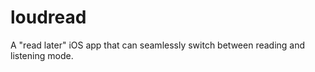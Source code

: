 loudread
========

A "read later" iOS app that can seamlessly switch between reading and listening mode.
